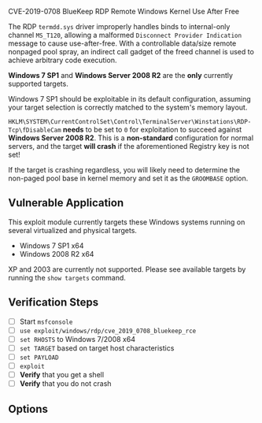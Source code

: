 CVE-2019-0708 BlueKeep RDP Remote Windows Kernel Use After Free

The RDP `termdd.sys` driver improperly handles binds to internal-only channel `MS_T120`,
allowing a malformed `Disconnect Provider Indication` message to cause use-after-free.
With a controllable data/size remote nonpaged pool spray, an indirect call gadget of
the freed channel is used to achieve arbitrary code execution.

**Windows 7 SP1** and **Windows Server 2008 R2** are the **only** currently supported targets.

Windows 7 SP1 should be exploitable in its default configuration, assuming your target
selection is correctly matched to the system's memory layout.

`HKLM\SYSTEM\CurrentControlSet\Control\TerminalServer\Winstations\RDP-Tcp\fDisableCam`
**needs** to be set to `0` for exploitation to succeed against **Windows Server 2008 R2**.
This is a **non-standard** configuration for normal servers, and the target **will crash** if
the aforementioned Registry key is not set!

If the target is crashing regardless, you will likely need to determine the non-paged
pool base in kernel memory and set it as the `GROOMBASE` option.

## Vulnerable Application

This exploit module currently targets these Windows systems running on several virtualized and physical targets.

* Windows 7 SP1 x64
* Windows 2008 R2 x64

XP and 2003 are currently not supported. Please see available targets by running the `show targets` command.

## Verification Steps

- [ ] Start `msfconsole`
- [ ] `use exploit/windows/rdp/cve_2019_0708_bluekeep_rce`
- [ ] `set RHOSTS` to Windows 7/2008 x64
- [ ] `set TARGET` based on target host characteristics
- [ ] `set PAYLOAD`
- [ ] `exploit`
- [ ] **Verify** that you get a shell
- [ ] **Verify** that you do not crash

## Options
